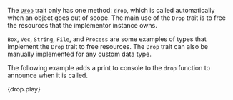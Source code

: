 The [`Drop`][Drop] trait only has one method: `drop`, which is called automatically 
when an object goes out of scope. The main use of the `Drop` trait is to free the
resources that the implementor instance owns.

`Box`, `Vec`, `String`, `File`, and `Process` are some examples of types that
implement the `Drop` trait to free resources. The `Drop` trait can also be
manually implemented for any custom data type.

The following example adds a print to console to the `drop` function to announce
when it is called.

{drop.play}

[Drop]: https://doc.rust-lang.org/std/ops/trait.Drop.html